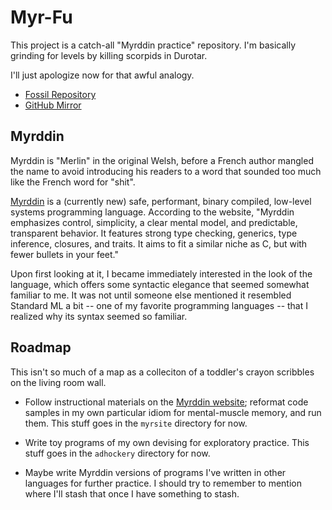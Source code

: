 # Myr-Fu

This project is a catch-all "Myrddin practice" repository.  I'm basically
grinding for levels by killing scorpids in Durotar.

I'll just apologize now for that awful analogy.

* [Fossil Repository](https://fossrec.com/u/apotheon/myrfu)
* [GitHub Mirror](https://github.com/apotheon/myrfu)

## Myrddin

Myrddin is "Merlin" in the original Welsh, before a French author mangled the
name to avoid introducing his readers to a word that sounded too much like the
French word for "shit".

[Myrddin][myr] is a (currently new) safe, performant, binary compiled,
low-level systems programming language.  According to the website, "Myrddin
emphasizes control, simplicity, a clear mental model, and predictable,
transparent behavior.  It features strong type checking, generics, type
inference, closures, and traits.  It aims to fit a similar niche as C, but with
fewer bullets in your feet."

Upon first looking at it, I became immediately interested in the look of the
language, which offers some syntactic elegance that seemed somewhat familiar to
me.  It was not until someone else mentioned it resembled Standard ML a bit --
one of my favorite programming languages -- that I realized why its syntax
seemed so familiar.

## Roadmap

This isn't so much of a map as a colleciton of a toddler's crayon scribbles on
the living room wall.

* Follow instructional materials on the [Myrddin website][myr]; reformat code
  samples in my own particular idiom for mental-muscle memory, and run them.
  This stuff goes in the `myrsite` directory for now.

* Write toy programs of my own devising for exploratory practice.  This stuff
  goes in the `adhockery` directory for now.

* Maybe write Myrddin versions of programs I've written in other languages for
  further practice.  I should try to remember to mention where I'll stash that
  once I have something to stash.

[myr]: http://myrlang.org/
